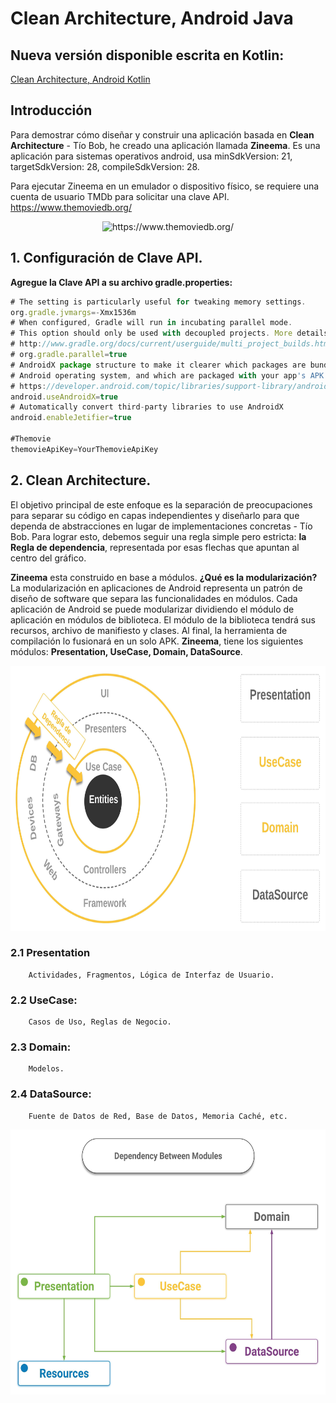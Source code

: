 Clean Architecture, Android Java
================================

## Nueva versión disponible escrita en Kotlin:
[Clean Architecture, Android Kotlin](https://github.com/Juan-Ricardo/Android-Kotlin-Clean-Architecture)

Introducción
-----------------
Para demostrar cómo diseñar y construir una aplicación basada en **Clean Architecture** - Tío Bob, he creado una aplicación llamada  **Zineema**. Es una aplicación para sistemas operativos android, usa minSdkVersion: 21, targetSdkVersion: 28, compileSdkVersion: 28.

Para ejecutar Zineema en un emulador o dispositivo físico, se requiere una cuenta de usuario TMDb para solicitar una clave API. https://www.themoviedb.org/
<p align="center">
  <img alt="https://www.themoviedb.org/" src="https://www.themoviedb.org/assets/2/v4/logos/primary-green-d70eebe18a5eb5b166d5c1ef0796715b8d1a2cbc698f96d311d62f894ae87085.svg" width="94" height="94"/>
</p>

## 1. Configuración de Clave API.
**Agregue la Clave API a su archivo gradle.properties:**
```javascript
# The setting is particularly useful for tweaking memory settings.
org.gradle.jvmargs=-Xmx1536m
# When configured, Gradle will run in incubating parallel mode.
# This option should only be used with decoupled projects. More details, visit
# http://www.gradle.org/docs/current/userguide/multi_project_builds.html#sec:decoupled_projects
# org.gradle.parallel=true
# AndroidX package structure to make it clearer which packages are bundled with the
# Android operating system, and which are packaged with your app's APK
# https://developer.android.com/topic/libraries/support-library/androidx-rn
android.useAndroidX=true
# Automatically convert third-party libraries to use AndroidX
android.enableJetifier=true

#Themovie
themovieApiKey=YourThemovieApiKey
```
## 2. Clean Architecture.
El objetivo principal de este enfoque es la separación de preocupaciones para separar su código en capas independientes y diseñarlo para que dependa de abstracciones en lugar de implementaciones concretas - Tío Bob. Para lograr esto, debemos seguir una regla simple pero estricta:  **la Regla de dependencia**, representada por esas flechas que apuntan al centro del gráfico.

**Zineema** esta construido en base a módulos. **¿Qué es la modularización?** La modularización en aplicaciones de Android representa un patrón de diseño de software que separa las funcionalidades en módulos. Cada aplicación de Android se puede modularizar dividiendo el módulo de aplicación en módulos de biblioteca. El módulo de la biblioteca tendrá sus recursos, archivo de manifiesto y clases. Al final, la herramienta de compilación lo fusionará en un solo APK. **Zineema**, tiene los siguientes módulos: **Presentation, UseCase, Domain, DataSource**. 

<p align="center">
  <img src="https://github.com/Juan-Ricardo/Android-Java-Clean-Architecture/blob/master/resource/src/main/assets/images/Android-Clean-Architecture-CAv1.jpeg" width="724" height="424"/>
</p>

### 2.1 Presentation
        Actividades, Fragmentos, Lógica de Interfaz de Usuario.
### 2.2 UseCase: 
        Casos de Uso, Reglas de Negocio.
### 2.3 Domain: 
        Modelos.
### 2.4 DataSource: 
        Fuente de Datos de Red, Base de Datos, Memoria Caché, etc.
<p align="center">        
  <img src="https://github.com/Juan-Ricardo/Android-Java-Clean-Architecture/blob/master/resource/src/main/assets/images/Android-Clean-Architecture-CAv2.jpeg" width="600" height="424"/>
  </p>
